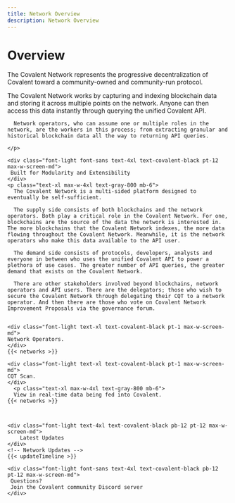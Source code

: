 ```yaml
---
title: Network Overview
description: Network Overview
---
```


# Overview

<section class="">    
    <div>
    <p class="text-xl max-w-4xl text-gray-800 mb-6">
        The Covalent Network represents the progressive decentralization of Covalent toward a community-owned and community-run protocol.
    </p>
    </div>
    <p class="text-xl max-w-4xl text-gray-800 mb-6">
      The Covalent Network works by capturing and indexing blockchain data and storing it across multiple points on the network. Anyone can then access this data instantly through querying the unified Covalent API.

      Network operators, who can assume one or multiple roles in the network, are the workers in this process; from extracting granular and historical blockchain data all the way to returning API queries.

    </p>

    <div class="font-light font-sans text-4xl text-covalent-black pt-12 max-w-screen-md">
     Built for Modularity and Extensibility
    </div>
    <p class="text-xl max-w-4xl text-gray-800 mb-6">
      The Covalent Network is a multi-sided platform designed to eventually be self-sufficient.

      The supply side consists of both blockchains and the network operators. Both play a critical role in the Covalent Network. For one, blockchains are the source of the data the network is interested in. The more blockchains that the Covalent Network indexes, the more data flowing throughout the Covalent Network. Meanwhile, it is the network operators who make this data available to the API user.

      The demand side consists of protocols, developers, analysts and everyone in between who uses the unified Covalent API to power a plethora of use cases. The greater number of API queries, the greater demand that exists on the Covalent Network.   

      There are other stakeholders involved beyond blockchains, network operators and API users. There are the delegators; those who wish to secure the Covalent Network through delegating their CQT to a network operator. And then there are those who vote on Covalent Network Improvement Proposals via the governance forum.


    <div class="font-light text-xl text-covalent-black pt-1 max-w-screen-md">
    Network Operators.
    </div>
    {{< networks >}}

    <div class="font-light text-xl text-covalent-black pt-1 max-w-screen-md">
    CQT Scan.
    </div>
      <p class="text-xl max-w-4xl text-gray-800 mb-6">
      View in real-time data being fed into Covalent.
    {{< networks >}}



    <div class="font-light text-4xl text-covalent-black pb-12 pt-12 max-w-screen-md">
        Latest Updates
    </div>
    <!-- Network Updates -->
    {{< updateTimeline >}}

    <div class="font-light font-sans text-4xl text-covalent-black pb-12 pt-12 max-w-screen-md">
     Questions?
     Join the Covalent community Discord server
    </div>

</section>
